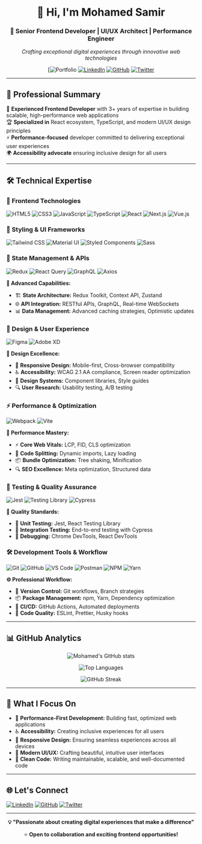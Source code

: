 <div align="center">

# 👋 Hi, I'm Mohamed Samir

### 🚀 Senior Frontend Developer | UI/UX Architect | Performance Engineer

*Crafting exceptional digital experiences through innovative web technologies*

[![Portfolio](https://my-frontend-portfolio-five.vercel.app/)
[![LinkedIn](https://img.shields.io/badge/LinkedIn-0077B5?style=for-the-badge&logo=linkedin&logoColor=white)](https://www.linkedin.com/in/mohammed-samier-mouawad/)
[![GitHub](https://img.shields.io/badge/GitHub-100000?style=for-the-badge&logo=github&logoColor=white)](https://github.com/mohamed-samir-dev)
[![Twitter](https://img.shields.io/badge/Twitter-1DA1F2?style=for-the-badge&logo=twitter&logoColor=white)](https://x.com/Mouawad18804)

</div>

---

## 💼 Professional Summary

🎯 **Experienced Frontend Developer** with 3+ years of expertise in building scalable, high-performance web applications  
🏆 **Specialized in** React ecosystem, TypeScript, and modern UI/UX design principles  
⚡ **Performance-focused** developer committed to delivering exceptional user experiences  
🌍 **Accessibility advocate** ensuring inclusive design for all users  

---

## 🛠️ Technical Expertise

### 🎨 Frontend Technologies
![HTML5](https://img.shields.io/badge/HTML5-E34F26?style=for-the-badge&logo=html5&logoColor=white)
![CSS3](https://img.shields.io/badge/CSS3-1572B6?style=for-the-badge&logo=css3&logoColor=white)
![JavaScript](https://img.shields.io/badge/JavaScript-F7DF1E?style=for-the-badge&logo=javascript&logoColor=black)
![TypeScript](https://img.shields.io/badge/TypeScript-007ACC?style=for-the-badge&logo=typescript&logoColor=white)
![React](https://img.shields.io/badge/React-20232A?style=for-the-badge&logo=react&logoColor=61DAFB)
![Next.js](https://img.shields.io/badge/Next.js-000000?style=for-the-badge&logo=next.js&logoColor=white)
![Vue.js](https://img.shields.io/badge/Vue.js-35495E?style=for-the-badge&logo=vue.js&logoColor=4FC08D)

### 🎨 Styling & UI Frameworks
![Tailwind CSS](https://img.shields.io/badge/Tailwind_CSS-38B2AC?style=for-the-badge&logo=tailwind-css&logoColor=white)
![Material UI](https://img.shields.io/badge/Material--UI-0081CB?style=for-the-badge&logo=material-ui&logoColor=white)
![Styled Components](https://img.shields.io/badge/styled--components-DB7093?style=for-the-badge&logo=styled-components&logoColor=white)
![Sass](https://img.shields.io/badge/Sass-CC6699?style=for-the-badge&logo=sass&logoColor=white)

### 🔄 State Management & APIs
![Redux](https://img.shields.io/badge/Redux-593D88?style=for-the-badge&logo=redux&logoColor=white)
![React Query](https://img.shields.io/badge/React_Query-FF4154?style=for-the-badge&logo=react%20query&logoColor=white)
![GraphQL](https://img.shields.io/badge/GraphQL-E10098?style=for-the-badge&logo=graphql&logoColor=white)
![Axios](https://img.shields.io/badge/Axios-5A29E4?style=for-the-badge&logo=axios&logoColor=white)

**🔧 Advanced Capabilities:**
- 🏗️ **State Architecture:** Redux Toolkit, Context API, Zustand
- 🌐 **API Integration:** RESTful APIs, GraphQL, Real-time WebSockets
- 📊 **Data Management:** Advanced caching strategies, Optimistic updates

### 🎨 Design & User Experience
![Figma](https://img.shields.io/badge/Figma-F24E1E?style=for-the-badge&logo=figma&logoColor=white)
![Adobe XD](https://img.shields.io/badge/Adobe%20XD-470137?style=for-the-badge&logo=Adobe%20XD&logoColor=#FF61F6)

**🎯 Design Excellence:**
- 📱 **Responsive Design:** Mobile-first, Cross-browser compatibility
- ♿ **Accessibility:** WCAG 2.1 AA compliance, Screen reader optimization
- 🎨 **Design Systems:** Component libraries, Style guides
- 🔍 **User Research:** Usability testing, A/B testing

### ⚡ Performance & Optimization
![Webpack](https://img.shields.io/badge/Webpack-8DD6F9?style=for-the-badge&logo=webpack&logoColor=black)
![Vite](https://img.shields.io/badge/Vite-646CFF?style=for-the-badge&logo=vite&logoColor=white)

**🚀 Performance Mastery:**
- ⚡ **Core Web Vitals:** LCP, FID, CLS optimization
- 🔄 **Code Splitting:** Dynamic imports, Lazy loading
- 📦 **Bundle Optimization:** Tree shaking, Minification
- 🔍 **SEO Excellence:** Meta optimization, Structured data

### 🧪 Testing & Quality Assurance
![Jest](https://img.shields.io/badge/Jest-323330?style=for-the-badge&logo=Jest&logoColor=white)
![Testing Library](https://img.shields.io/badge/Testing%20Library-323330?style=for-the-badge&logo=testing-library&logoColor=red)
![Cypress](https://img.shields.io/badge/Cypress-17202C?style=for-the-badge&logo=cypress&logoColor=white)

**🔬 Quality Standards:**
- 🧪 **Unit Testing:** Jest, React Testing Library
- 🔄 **Integration Testing:** End-to-end testing with Cypress
- 🐛 **Debugging:** Chrome DevTools, React DevTools

### 🛠️ Development Tools & Workflow
![Git](https://img.shields.io/badge/Git-F05032?style=for-the-badge&logo=git&logoColor=white)
![GitHub](https://img.shields.io/badge/GitHub-100000?style=for-the-badge&logo=github&logoColor=white)
![VS Code](https://img.shields.io/badge/Visual_Studio_Code-0078D4?style=for-the-badge&logo=visual%20studio%20code&logoColor=white)
![Postman](https://img.shields.io/badge/Postman-FF6C37?style=for-the-badge&logo=postman&logoColor=white)
![NPM](https://img.shields.io/badge/NPM-CB3837?style=for-the-badge&logo=npm&logoColor=white)
![Yarn](https://img.shields.io/badge/Yarn-2C8EBB?style=for-the-badge&logo=yarn&logoColor=white)

**⚙️ Professional Workflow:**
- 🔄 **Version Control:** Git workflows, Branch strategies
- 📦 **Package Management:** npm, Yarn, Dependency optimization
- 🚀 **CI/CD:** GitHub Actions, Automated deployments
- 🔧 **Code Quality:** ESLint, Prettier, Husky hooks

---


## 📊 GitHub Analytics

<div align="center">
  
![Mohamed's GitHub stats](https://github-readme-stats.vercel.app/api?username=mohamed-samir-dev&show_icons=true&theme=radical&hide_border=true&count_private=true)

![Top Languages](https://github-readme-stats.vercel.app/api/top-langs/?username=mohamed-samir-dev&layout=compact&theme=radical&hide_border=true)

![GitHub Streak](https://github-readme-streak-stats.herokuapp.com/?user=mohamed-samir-dev&theme=radical&hide_border=true)

</div>

---

## 🎯 What I Focus On

- 🚀 **Performance-First Development:** Building fast, optimized web applications
- ♿ **Accessibility:** Creating inclusive experiences for all users
- 📱 **Responsive Design:** Ensuring seamless experiences across all devices
- 🎨 **Modern UI/UX:** Crafting beautiful, intuitive user interfaces
- 🔧 **Clean Code:** Writing maintainable, scalable, and well-documented code

---

## 🌐 Let's Connect

[![LinkedIn](https://img.shields.io/badge/LinkedIn-0077B5?style=for-the-badge&logo=linkedin&logoColor=white)](https://www.linkedin.com/in/mohammed-samier-mouawad/)
[![GitHub](https://img.shields.io/badge/GitHub-100000?style=for-the-badge&logo=github&logoColor=white)](https://github.com/mohamed-samir-dev)
[![Twitter](https://img.shields.io/badge/Twitter-1DA1F2?style=for-the-badge&logo=twitter&logoColor=white)](https://x.com/Mouawad18804)

---

<div align="center">
  
**💡 "Passionate about creating digital experiences that make a difference"**

⭐ **Open to collaboration and exciting frontend opportunities!**

</div>
